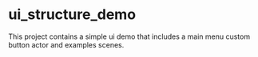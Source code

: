 # ui_structure_demo
 This project contains a simple ui demo that includes a main menu custom button actor and examples scenes.
